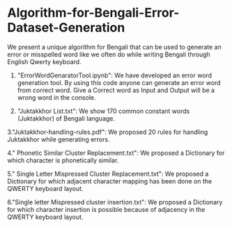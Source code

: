 # Algorithm-for-Bengali-Error-Dataset-Generation
We present a unique algorithm for Bengali that can be used to generate an error or misspelled word like we often do while writing Bengali through English Qwerty keyboard.

1. "ErrorWordGenaratorTool.ipynb": We have developed an error word generation tool. By using this code anyone can generate an error word from correct word. Give a Correct word as Input and Output will be a wrong word in the console.

2. "Juktakkhor List.txt": We show 170 common constant words (Juktakkhor) of Bengali language.

3."Juktakkhor-handling-rules.pdf": We proposed 20 rules for handling Juktakkhor while generating errors.

4." Phonetic Similar Cluster Replacement.txt": We proposed a Dictionary for which character is phonetically similar.

5." Single Letter Mispressed Cluster Replacement.txt": We proposed a Dictionary for which adjacent character mapping has been done on the QWERTY keyboard layout.

6."Single letter Mispressed cluster insertion.txt": We proposed a Dictionary for which character insertion is possible because of adjacency in the QWERTY keyboard layout.
